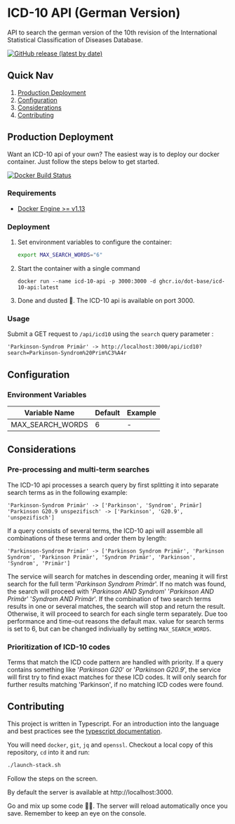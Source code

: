 # ICD-10 API (German Version)
API to search the german version of the 10th revision of the International Statistical Classification of Diseases Database. 

[![GitHub release (latest by date)](https://img.shields.io/github/v/release/dot-base/icd-10-api)](https://github.com/dot-base/icd-10-api/releases)


## Quick Nav
1. [Production Deployment](#Production-Deployment)
1. [Configuration](#Configuration)
1. [Considerations](#Considerations)
1. [Contributing](#Contributing)

## Production Deployment
Want an ICD-10 api of your own? The easiest way is to deploy our docker container. Just follow the steps below to get started.

[![Docker Build Status](https://img.shields.io/badge/We%20love-Docker-blue?style=flat&logo=Docker)](https://github.com/orgs/dot-base/packages)


### Requirements
- [Docker Engine >= v1.13](https://www.docker.com/get-started)


### Deployment
1. Set environment variables to configure the container:
    ```sh
    export MAX_SEARCH_WORDS="6"
    ```
1. Start the container with a single command
    ```
    docker run --name icd-10-api -p 3000:3000 -d ghcr.io/dot-base/icd-10-api:latest
    ```
1. Done and dusted 🎉. The ICD-10 api is available on port 3000.

### Usage
Submit a GET request to `/api/icd10` using the `search` query parameter :
```
'Parkinson-Syndrom Primär' -> http://localhost:3000/api/icd10?search=Parkinson-Syndrom%20Prim%C3%A4r
```

## Configuration

### Environment Variables
| Variable Name | Default | Example |
| --- | --- | --- |
| MAX_SEARCH_WORDS | 6 | - |

## Considerations

### Pre-processing and multi-term searches
The ICD-10 api processes a search query by first splitting it into separate search terms as in the following example:

```
'Parkinson-Syndrom Primär' -> ['Parkinson', 'Syndrom', Primär]
'Parkinson G20.9 unspezifisch' -> ['Parkinson', 'G20.9', 'unspezifisch']
```

If a query consists of several terms, the ICD-10 api will assemble all combinations of these terms and order them by length:

```
'Parkinson-Syndrom Primär' -> ['Parkinson Syndrom Primär', 'Parkinson Syndrom', 'Parkinson Primär', 'Syndrom Primär', 'Parkinson', 'Syndrom', 'Primär']
```

The service will search for matches in descending order, meaning it will first search for the full term '*Parkinson Syndrom Primär*'. If no match was found, the search will proceed with '*Parkinson AND Syndrom*' '*Parkinson AND Primär*' '*Syndrom AND Primär*'. If the combination of two search terms results in one or several matches, the search will stop and return the result. Otherwise, it will proceed to search for each single term separately.
Due too performance and time-out reasons the default max. value for search terms is set to 6, but can be changed indiviually by setting `MAX_SEARCH_WORDS`.

### Prioritization of ICD-10 codes
Terms that match the ICD code pattern are handled with priority. If a query contains something like  '*Parkinson G20*' or '*Parkinson G20.9*', the service will first try to find exact matches for these ICD codes. It will only search for further results matching 'Parkinson', if no matching ICD codes were found.

## Contributing

This project is written in Typescript. For an introduction into the language and best practices see the [typescript documentation](https://www.typescriptlang.org/docs/home.html).

You will need `docker`, `git`, `jq` and `openssl`. Checkout a local copy of this repository, `cd` into it and run:
```bash
./launch-stack.sh
```
Follow the steps on the screen.

By default the server is available at http://localhost:3000.

Go and mix up some code 👩‍💻. The server will reload automatically once you save. Remember to keep an eye on the console.

